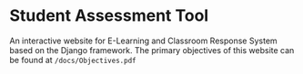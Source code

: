 # Student Assessment Tool

An interactive website for E-Learning and Classroom Response System based on the Django framework.
The primary objectives of this website can be found at `/docs/Objectives.pdf`
